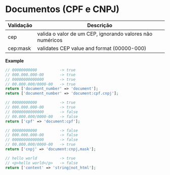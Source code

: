 # Documentos (CPF e CNPJ)

| Validação | Descrição |
|---|---|
| cep | valida o valor de um CEP, ignorando valores não numéricos |
| cep:mask | validates CEP value and format (00000-000) |

**Example**
```php
// 00000000000          -> true
// 000.000.000-00       -> true
// 00000000000000       -> true
// 00.000.000/0000-00   -> true
return ['document_number' => 'document'];
return ['document_number' => 'document:cpf.cnpj'];

// 00000000000          -> true
// 000.000.000-00       -> true
// 00000000000000       -> false
// 00.000.000/0000-00   -> false
return ['cpf' => 'document:cpf'];

// 00000000000          -> false
// 000.000.000-00       -> false
// 00000000000000       -> false
// 00.000.000/0000-00   -> true
return ['cnpj' => 'document:cnpj,mask'];

// hello world          -> true
// <p>hello world</p>   -> false
return ['content' => 'string|not_html'];
```
